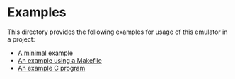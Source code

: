 # Examples

This directory provides the following examples for usage of this emulator in a project:

- [A minimal example](https://github.com/Grazen0/rv32-emu/tree/main/examples/minimal)
- [An example using a Makefile](https://github.com/Grazen0/rv32-emu/tree/main/examples/with-makefile)
- [An example C program](https://github.com/Grazen0/rv32-emu/tree/main/examples/c-program)
